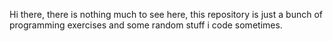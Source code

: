  Hi there, there is nothing much to see here, this repository is just a bunch of programming exercises and some random stuff i code sometimes.
